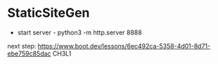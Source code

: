 # StaticSiteGen

* start server - python3 -m http.server 8888

next step: https://www.boot.dev/lessons/6ec492ca-5358-4d01-8d71-ebe759c85dac CH3L1